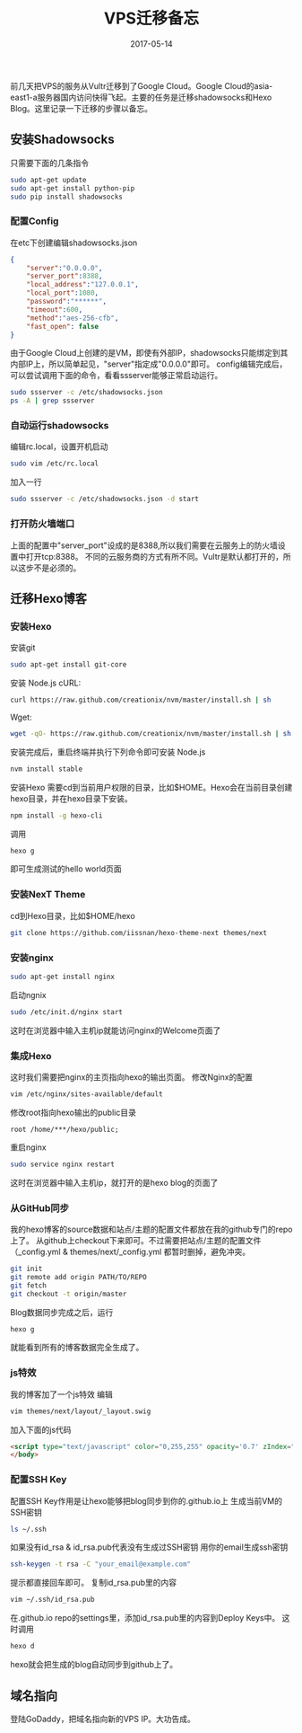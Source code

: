 ﻿---
title: VPS迁移备忘
mathjax: true
categories: 备忘
tags: [备忘]
date: 2017-05-14
toc: true
---
前几天把VPS的服务从Vultr迁移到了Google Cloud。Google Cloud的asia-east1-a服务器国内访问快得飞起。主要的任务是迁移shadowsocks和Hexo Blog。这里记录一下迁移的步骤以备忘。
<!--more-->
## 安装Shadowsocks ##
只需要下面的几条指令
```bash
sudo apt-get update
sudo apt-get install python-pip
sudo pip install shadowsocks
```
### 配置Config ###
在etc下创建编辑shadowsocks.json
```json
{
    "server":"0.0.0.0",
    "server_port":8388,
    "local_address":"127.0.0.1",
    "local_port":1080,
    "password":"******",
    "timeout":600,
    "method":"aes-256-cfb",
    "fast_open": false
}
```
由于Google Cloud上创建的是VM，即使有外部IP，shadowsocks只能绑定到其内部IP上，所以简单起见，"server"指定成"0.0.0.0"即可。
config编辑完成后，可以尝试调用下面的命令，看看ssserver能够正常启动运行。
```bash
sudo ssserver -c /etc/shadowsocks.json
ps -A | grep ssserver
```
### 自动运行shadowsocks ###
编辑rc.local，设置开机启动
```bash
sudo vim /etc/rc.local
```
加入一行
```bash
sudo ssserver -c /etc/shadowsocks.json -d start
```
### 打开防火墙端口 ###
上面的配置中"server_port"设成的是8388,所以我们需要在云服务上的防火墙设置中打开tcp:8388。
不同的云服务商的方式有所不同。Vultr是默认都打开的，所以这步不是必须的。
## 迁移Hexo博客 ##
### 安装Hexo ###
安装git
```bash
sudo apt-get install git-core
```
安装 Node.js
cURL:
```bash
curl https://raw.github.com/creationix/nvm/master/install.sh | sh
```
Wget:
```bash
wget -qO- https://raw.github.com/creationix/nvm/master/install.sh | sh
```
安装完成后，重启终端并执行下列命令即可安装 Node.js
```bash
nvm install stable
```
安装Hexo
需要cd到当前用户权限的目录，比如$HOME。Hexo会在当前目录创建hexo目录，并在hexo目录下安装。
```bash
npm install -g hexo-cli
```
调用
```bash
hexo g
```
即可生成测试的hello world页面
### 安装NexT Theme ###
cd到Hexo目录，比如$HOME/hexo
```bash
git clone https://github.com/iissnan/hexo-theme-next themes/next
```
### 安装nginx ###
```bash
sudo apt-get install nginx
```
启动ngnix
```bash
sudo /etc/init.d/nginx start
```
这时在浏览器中输入主机ip就能访问nginx的Welcome页面了
### 集成Hexo ###
这时我们需要把nginx的主页指向hexo的输出页面。
修改Nginx的配置
```bash
vim /etc/nginx/sites-available/default
```
修改root指向hexo输出的public目录
```
root /home/***/hexo/public;
```
重启nginx
```bash
sudo service nginx restart
```
这时在浏览器中输入主机ip，就打开的是hexo blog的页面了
### 从GitHub同步 ###
我的hexo博客的source数据和站点/主题的配置文件都放在我的github专门的repo上了。
从github上checkout下来即可。不过需要把站点/主题的配置文件（\_config.yml  & themes/next/\_config.yml 都暂时删掉，避免冲突。
```bash
git init
git remote add origin PATH/TO/REPO
git fetch
git checkout -t origin/master
```
Blog数据同步完成之后，运行
```bash
hexo g
```
就能看到所有的博客数据完全生成了。
### js特效 ###
我的博客加了一个js特效
编辑
```bash
vim themes/next/layout/_layout.swig
```
加入下面的js代码
```html
<script type="text/javascript" color="0,255,255" opacity='0.7' zIndex="-2" count="99" src="//cdn.bootcss.com/canvas-nest.js/1.0.1/canvas-nest.min.js"></script>
</body>
```
### 配置SSH Key ###
配置SSH Key作用是让hexo能够把blog同步到你的.github.io上
生成当前VM的SSH密钥
```bash
ls ~/.ssh
```
如果没有id_rsa & id_rsa.pub代表没有生成过SSH密钥
用你的email生成ssh密钥
```bash
ssh-keygen -t rsa -C "your_email@example.com"
```
提示都直接回车即可。
复制id_rsa.pub里的内容
```bash
vim ~/.ssh/id_rsa.pub
```
在.github.io repo的settings里，添加id_rsa.pub里的内容到Deploy Keys中。
这时调用
```bash
hexo d
```
hexo就会把生成的blog自动同步到github上了。
## 域名指向 ##
登陆GoDaddy，把域名指向新的VPS IP。大功告成。